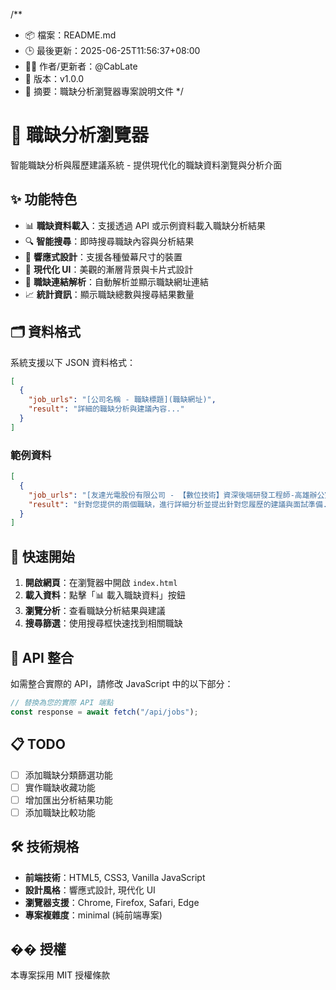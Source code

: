 /\*\*

- 📦 檔案：README.md
- 🕒 最後更新：2025-06-25T11:56:37+08:00
- 🧑‍💻 作者/更新者：@CabLate
- 🔢 版本：v1.0.0
- 📝 摘要：職缺分析瀏覽器專案說明文件
  \*/

# 🎯 職缺分析瀏覽器

智能職缺分析與履歷建議系統 - 提供現代化的職缺資料瀏覽與分析介面

## ✨ 功能特色

- 📊 **職缺資料載入**：支援透過 API 或示例資料載入職缺分析結果
- 🔍 **智能搜尋**：即時搜尋職缺內容與分析結果
- 📱 **響應式設計**：支援各種螢幕尺寸的裝置
- 🎨 **現代化 UI**：美觀的漸層背景與卡片式設計
- 🔗 **職缺連結解析**：自動解析並顯示職缺網址連結
- 📈 **統計資訊**：顯示職缺總數與搜尋結果數量

## 🗂️ 資料格式

系統支援以下 JSON 資料格式：

```json
[
  {
    "job_urls": "[公司名稱 - 職缺標題](職缺網址)",
    "result": "詳細的職缺分析與建議內容..."
  }
]
```

### 範例資料

```json
[
  {
    "job_urls": "[友達光電股份有限公司 - 【數位技術】資深後端研發工程師-高雄辦公室-R08](https://www.104.com.tw/job/8nuh4)\n[緯創資通股份有限公司 - 數位專案工程師_高雄/汕止_04785](https://www.104.com.tw/job/8ogdi)",
    "result": "針對您提供的兩個職缺，進行詳細分析並提出針對您履歷的建議與面試準備..."
  }
]
```

## 🚀 快速開始

1. **開啟網頁**：在瀏覽器中開啟 `index.html`
2. **載入資料**：點擊「📊 載入職缺資料」按鈕
3. **瀏覽分析**：查看職缺分析結果與建議
4. **搜尋篩選**：使用搜尋框快速找到相關職缺

## 🔧 API 整合

如需整合實際的 API，請修改 JavaScript 中的以下部分：

```javascript
// 替換為您的實際 API 端點
const response = await fetch("/api/jobs");
```

## 📋 TODO

- [ ] 添加職缺分類篩選功能
- [ ] 實作職缺收藏功能
- [ ] 增加匯出分析結果功能
- [ ] 添加職缺比較功能

## 🛠️ 技術規格

- **前端技術**：HTML5, CSS3, Vanilla JavaScript
- **設計風格**：響應式設計, 現代化 UI
- **瀏覽器支援**：Chrome, Firefox, Safari, Edge
- **專案複雜度**：minimal (純前端專案)

## �� 授權

本專案採用 MIT 授權條款
